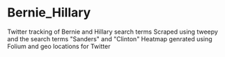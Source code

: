 # Bernie_Hillary
Twitter tracking of Bernie and Hillary search terms
Scraped using tweepy and the search terms "Sanders" and "Clinton"
Heatmap genrated using Folium and geo locations for Twitter
